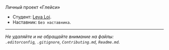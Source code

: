  Личный проект «Глейси»

* Студент: [Leya Loi](https://up.htmlacademy.ru/htmlcss/14/user/149698).
* Наставник: `Без наставника`.

---

_Не удаляйте и не обращайте внимание на файлы:_<br>
_`.editorconfig`, `.gitignore`, `Contributing.md`, `Readme.md`._


